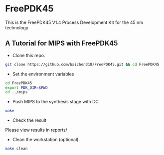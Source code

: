 # FreePDK45
This is the FreePDK45 V1.4 Process Development Kit for the 45 nm technology

## A Tutorial for MIPS with FreePDK45

- Clone this repo.
```bash
git clone https://github.com/baichen318/FreePDK45.git && cd FreePDK45
```

- Set the environment variables

```bash
cd FreePDK45
export PDK_DIR=$PWD
cd ../mips
```

- Push MIPS to the synthesis stage with DC

```bash
make
```

- Check the result

Please view results in reports/

- Clean the workstation (optional)

```bash
make clean
```
